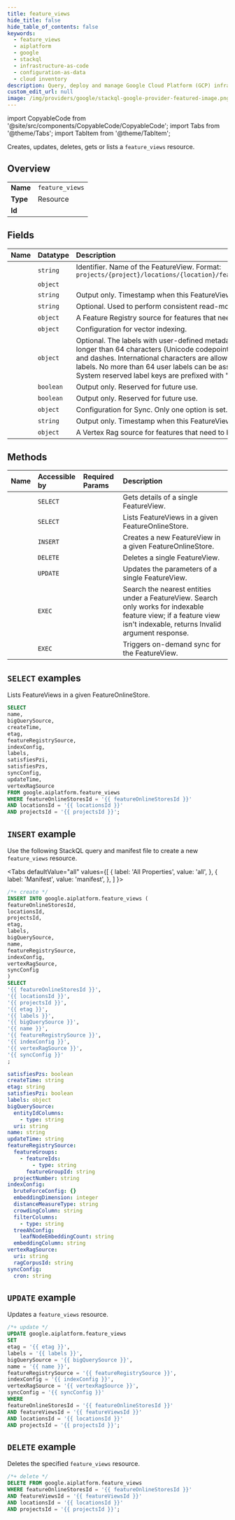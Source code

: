 ```yaml
---
title: feature_views
hide_title: false
hide_table_of_contents: false
keywords:
  - feature_views
  - aiplatform
  - google
  - stackql
  - infrastructure-as-code
  - configuration-as-data
  - cloud inventory
description: Query, deploy and manage Google Cloud Platform (GCP) infrastructure and resources using SQL
custom_edit_url: null
image: /img/providers/google/stackql-google-provider-featured-image.png
---
```


import CopyableCode from '@site/src/components/CopyableCode/CopyableCode';
import Tabs from '@theme/Tabs';
import TabItem from '@theme/TabItem';

Creates, updates, deletes, gets or lists a <code>feature_views</code> resource.

## Overview
<table><tbody>
<tr><td><b>Name</b></td><td><code>feature_views</code></td></tr>
<tr><td><b>Type</b></td><td>Resource</td></tr>
<tr><td><b>Id</b></td><td><CopyableCode code="google.aiplatform.feature_views" /></td></tr>
</tbody></table>

## Fields
| Name | Datatype | Description |
|:-----|:---------|:------------|
| <CopyableCode code="name" /> | `string` | Identifier. Name of the FeatureView. Format: `projects/{project}/locations/{location}/featureOnlineStores/{feature_online_store}/featureViews/{feature_view}` |
| <CopyableCode code="bigQuerySource" /> | `object` |  |
| <CopyableCode code="createTime" /> | `string` | Output only. Timestamp when this FeatureView was created. |
| <CopyableCode code="etag" /> | `string` | Optional. Used to perform consistent read-modify-write updates. If not set, a blind "overwrite" update happens. |
| <CopyableCode code="featureRegistrySource" /> | `object` | A Feature Registry source for features that need to be synced to Online Store. |
| <CopyableCode code="indexConfig" /> | `object` | Configuration for vector indexing. |
| <CopyableCode code="labels" /> | `object` | Optional. The labels with user-defined metadata to organize your FeatureViews. Label keys and values can be no longer than 64 characters (Unicode codepoints), can only contain lowercase letters, numeric characters, underscores and dashes. International characters are allowed. See https://goo.gl/xmQnxf for more information on and examples of labels. No more than 64 user labels can be associated with one FeatureOnlineStore(System labels are excluded)." System reserved label keys are prefixed with "aiplatform.googleapis.com/" and are immutable. |
| <CopyableCode code="satisfiesPzi" /> | `boolean` | Output only. Reserved for future use. |
| <CopyableCode code="satisfiesPzs" /> | `boolean` | Output only. Reserved for future use. |
| <CopyableCode code="syncConfig" /> | `object` | Configuration for Sync. Only one option is set. |
| <CopyableCode code="updateTime" /> | `string` | Output only. Timestamp when this FeatureView was last updated. |
| <CopyableCode code="vertexRagSource" /> | `object` | A Vertex Rag source for features that need to be synced to Online Store. |

## Methods
| Name | Accessible by | Required Params | Description |
|:-----|:--------------|:----------------|:------------|
| <CopyableCode code="get" /> | `SELECT` | <CopyableCode code="featureOnlineStoresId, featureViewsId, locationsId, projectsId" /> | Gets details of a single FeatureView. |
| <CopyableCode code="list" /> | `SELECT` | <CopyableCode code="featureOnlineStoresId, locationsId, projectsId" /> | Lists FeatureViews in a given FeatureOnlineStore. |
| <CopyableCode code="create" /> | `INSERT` | <CopyableCode code="featureOnlineStoresId, locationsId, projectsId" /> | Creates a new FeatureView in a given FeatureOnlineStore. |
| <CopyableCode code="delete" /> | `DELETE` | <CopyableCode code="featureOnlineStoresId, featureViewsId, locationsId, projectsId" /> | Deletes a single FeatureView. |
| <CopyableCode code="patch" /> | `UPDATE` | <CopyableCode code="featureOnlineStoresId, featureViewsId, locationsId, projectsId" /> | Updates the parameters of a single FeatureView. |
| <CopyableCode code="search_nearest_entities" /> | `EXEC` | <CopyableCode code="featureOnlineStoresId, featureViewsId, locationsId, projectsId" /> | Search the nearest entities under a FeatureView. Search only works for indexable feature view; if a feature view isn't indexable, returns Invalid argument response. |
| <CopyableCode code="sync" /> | `EXEC` | <CopyableCode code="featureOnlineStoresId, featureViewsId, locationsId, projectsId" /> | Triggers on-demand sync for the FeatureView. |

## `SELECT` examples

Lists FeatureViews in a given FeatureOnlineStore.

```sql
SELECT
name,
bigQuerySource,
createTime,
etag,
featureRegistrySource,
indexConfig,
labels,
satisfiesPzi,
satisfiesPzs,
syncConfig,
updateTime,
vertexRagSource
FROM google.aiplatform.feature_views
WHERE featureOnlineStoresId = '{{ featureOnlineStoresId }}'
AND locationsId = '{{ locationsId }}'
AND projectsId = '{{ projectsId }}'; 
```

## `INSERT` example

Use the following StackQL query and manifest file to create a new <code>feature_views</code> resource.

<Tabs
    defaultValue="all"
    values={[
        { label: 'All Properties', value: 'all', },
        { label: 'Manifest', value: 'manifest', },
    ]
}>
<TabItem value="all">

```sql
/*+ create */
INSERT INTO google.aiplatform.feature_views (
featureOnlineStoresId,
locationsId,
projectsId,
etag,
labels,
bigQuerySource,
name,
featureRegistrySource,
indexConfig,
vertexRagSource,
syncConfig
)
SELECT 
'{{ featureOnlineStoresId }}',
'{{ locationsId }}',
'{{ projectsId }}',
'{{ etag }}',
'{{ labels }}',
'{{ bigQuerySource }}',
'{{ name }}',
'{{ featureRegistrySource }}',
'{{ indexConfig }}',
'{{ vertexRagSource }}',
'{{ syncConfig }}'
;
```
</TabItem>
<TabItem value="manifest">

```yaml
satisfiesPzs: boolean
createTime: string
etag: string
satisfiesPzi: boolean
labels: object
bigQuerySource:
  entityIdColumns:
    - type: string
  uri: string
name: string
updateTime: string
featureRegistrySource:
  featureGroups:
    - featureIds:
        - type: string
      featureGroupId: string
  projectNumber: string
indexConfig:
  bruteForceConfig: {}
  embeddingDimension: integer
  distanceMeasureType: string
  crowdingColumn: string
  filterColumns:
    - type: string
  treeAhConfig:
    leafNodeEmbeddingCount: string
  embeddingColumn: string
vertexRagSource:
  uri: string
  ragCorpusId: string
syncConfig:
  cron: string

```
</TabItem>
</Tabs>

## `UPDATE` example

Updates a <code>feature_views</code> resource.

```sql
/*+ update */
UPDATE google.aiplatform.feature_views
SET 
etag = '{{ etag }}',
labels = '{{ labels }}',
bigQuerySource = '{{ bigQuerySource }}',
name = '{{ name }}',
featureRegistrySource = '{{ featureRegistrySource }}',
indexConfig = '{{ indexConfig }}',
vertexRagSource = '{{ vertexRagSource }}',
syncConfig = '{{ syncConfig }}'
WHERE 
featureOnlineStoresId = '{{ featureOnlineStoresId }}'
AND featureViewsId = '{{ featureViewsId }}'
AND locationsId = '{{ locationsId }}'
AND projectsId = '{{ projectsId }}';
```

## `DELETE` example

Deletes the specified <code>feature_views</code> resource.

```sql
/*+ delete */
DELETE FROM google.aiplatform.feature_views
WHERE featureOnlineStoresId = '{{ featureOnlineStoresId }}'
AND featureViewsId = '{{ featureViewsId }}'
AND locationsId = '{{ locationsId }}'
AND projectsId = '{{ projectsId }}';
```
